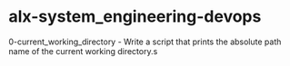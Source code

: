 # alx-system_engineering-devops
0-current_working_directory - Write a script that prints the absolute path name of the current working directory.s
